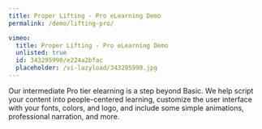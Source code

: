 ```yaml
---
title: Proper Lifting - Pro eLearning Demo
permalink: /demo/lifting-pro/

vimeo:
  title: Proper Lifting - Pro eLearning Demo
  unlisted: true
  id: 343295990/e224a2bfac
  placeholder: /vi-lazyload/343295990.jpg
---
```

Our intermediate Pro tier elearning is a step beyond Basic. We help script your content into people-centered learning, customize the user interface with your fonts, colors, and logo, and include some simple animations, professional narration, and more.